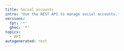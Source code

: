 ```yaml
---
title: Social accounts
intro: 'Use the REST API to manage social accounts.'
versions:
  fpt: '*'
  ghec: '*'
topics:
  - API
autogenerated: rest
---
```


